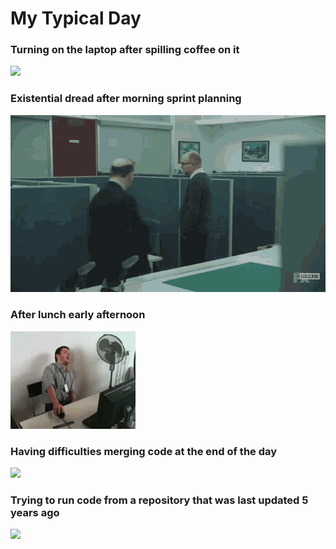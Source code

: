 # My Typical Day

### Turning on the laptop after spilling coffee on it 
<img src="https://github.com/chiumax/chiumax/blob/master/ezgif-5-0d460c90b506.gif"/>

### Existential dread after morning sprint planning
<img src="https://github.com/chiumax/chiumax/blob/master/tenor%20(5).gif"/>

### After lunch early afternoon
<img src="https://github.com/chiumax/chiumax/blob/master/tenor%20(4).gif"/>

### Having difficulties merging code at the end of the day
<img src="https://github.com/chiumax/chiumax/blob/master/computer_frustration.gif"/>

### Trying to run code from a repository that was last updated 5 years ago
<img src="https://github.com/chiumax/chiumax/blob/master/200.gif"/>


  
<!--
**chiumax/chiumax** is a ✨ _special_ ✨ repository because its `README.md` (this file) appears on your GitHub profile.

Here are some ideas to get you started:

- 🔭 I’m currently working on ...
- 🌱 I’m currently learning ...
- 👯 I’m looking to collaborate on ...
- 🤔 I’m looking for help with ...
- 💬 Ask me about ...
- 📫 How to reach me: ...
- 😄 Pronouns: ...
- ⚡ Fun fact: ...
-->
